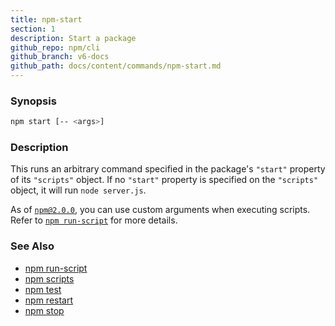 ```yaml
---
title: npm-start
section: 1
description: Start a package
github_repo: npm/cli
github_branch: v6-docs
github_path: docs/content/commands/npm-start.md
---
```


### Synopsis

```bash
npm start [-- <args>]
```

### Description

This runs an arbitrary command specified in the package's `"start"` property of
its `"scripts"` object. If no `"start"` property is specified on the
`"scripts"` object, it will run `node server.js`.

As of [`npm@2.0.0`](https://blog.npmjs.org/post/98131109725/npm-2-0-0), you can
use custom arguments when executing scripts. Refer to [`npm run-script`](/cli/v6/commands/npm-run-script) for more details.

### See Also

* [npm run-script](/cli/v6/commands/npm-run-script)
* [npm scripts](/cli/v6/using-npm/scripts)
* [npm test](/cli/v6/commands/npm-test)
* [npm restart](/cli/v6/commands/npm-restart)
* [npm stop](/cli/v6/commands/npm-stop)
